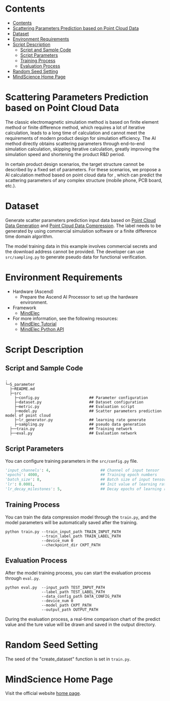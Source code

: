 # Contents

<!-- TOC -->

- [Contents](#contents)
- [Scattering Parameters Prediction based on Point Cloud Data](#scattering-parameters-prediction-based-on-point-cloud-data)
- [Dataset](#dataset)
- [Environment Requirements](#environment-requirements)
- [Script Description](#script-description)
    - [Script and Sample Code](#script-and-sample-code)
    - [Script Parameters](#script-parameters)
    - [Training Process](#training-process)
    - [Evaluation Process](#evaluation-process)
- [Random Seed Setting](#random-seed-setting)
- [MindScience Home Page](#mindscience-home-page)

<!-- /TOC -->

# Scattering Parameters Prediction based on Point Cloud Data

The classic electromagnetic simulation method is based on finite element method or finite difference method, which requires a lot of iterative calculation, leads to a long time of calculation and cannot meet the requirements of modern product design for simulation efficiency. The AI method directly obtains scattering parameters through end-to-end simulation calculation, skipping iterative calculation, greatly improving the simulation speed and shortening the product R&D period.

In certain product design scenarios, the target structure cannot be described by a fixed set of parameters. For these scenarios, we propose a AI calculation method based on point cloud data for , which can predict the scattering parameters of any complex structure (mobile phone, PCB board, etc.).

# Dataset

Generate scatter parameters prediction input data based on [Point Cloud Data Generation](<https://gitee.com/mindspore/mindscience/tree/master/MindElec/examples/data_driven/pointcloud/generate_pointcloud>) and [Point Cloud Data Compression](<https://gitee.com/mindspore/mindscience/tree/master/MindElec/examples/data_driven/pointcloud/data_compression>). The label needs to be generated by using commercial simulation software or a finite difference time domain algorithm.

The model training data in this example involves commercial secrets and the download address cannot be provided. The developer can use `src/sampling.py` to generate pseudo data for functional verification.

# Environment Requirements

- Hardware (Ascend)
    - Prepare the Ascend AI Processor to set up the hardware environment.
- Framework
    - [MindElec](https://gitee.com/mindspore/mindscience/tree/master/MindElec)
- For more information, see the following resources:
    - [MindElec Tutorial](https://www.mindspore.cn/mindscience/docs/en/master/mindelec/intro_and_install.html)
    - [MindElec Python API](https://www.mindspore.cn/mindscience/api/en/master/mindelec.html)

# Script Description

## Script and Sample Code

```path
.
└─S_parameter
  ├─README.md
  ├─src
    ├─config.py                      ## Parameter configuration
    ├─dataset.py                     ## Dataset configuration
    ├─metric.py                      ## Evaluation script
    ├─model.py                       ## Scatter parameters prediction model of point cloud
    ├─lr_generator.py                ## learning rate generate
    ├─sampling.py                    ## pseudo data generation
  ├──train.py                        ## Training network
  ├──eval.py                         ## Evaluation network
```

## Script Parameters

You can configure training parameters in the `src/config.py` file.

```python
'input_channels': 4,                      ## Channel of input tensor
'epochs': 4000,                           ## Training epoch numbers
'batch_size': 8,                          ## Batch size of input tensor
'lr': 0.0001,                             ## Init value of learning rate
'lr_decay_milestones': 5,                 ## Decay epochs of learning rate
```

## Training Process

You can train the data compression model through the `train.py`, and the model parameters will be automatically saved after the training.

```shell
python train.py --train_input_path TRAIN_INPUT_PATH
                --train_label_path TRAIN_LABEL_PATH
                --device_num 0
                --checkpoint_dir CKPT_PATH
```

## Evaluation Process

After the model training process, you can start the evaluation process through `eval.py`.

```shell
python eval.py  --input_path TEST_INPUT_PATH
                --label_path TEST_LABEL_PATH
                --data_config_path DATA_CONFIG_PATH
                --device_num 0
                --model_path CKPT_PATH
                --output_path OUTPUT_PATH
```

During the evaluation process, a real-time comparison chart of the predict value and the ture value will be drawn and saved in the output directory.

# Random Seed Setting

The seed of the "create_dataset" function is set in `train.py`.

# MindScience Home Page

Visit the official website [home page](<https://gitee.com/mindspore/mindscience>).

